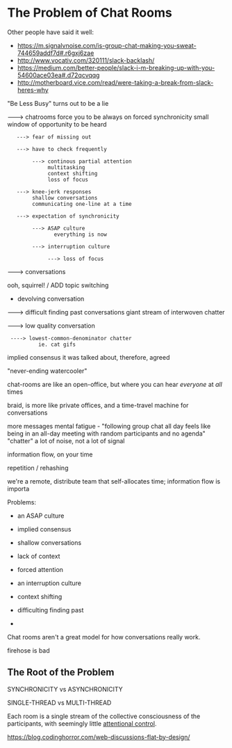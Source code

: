 # The Problem of Chat Rooms


Other people have said it well:

 - https://m.signalvnoise.com/is-group-chat-making-you-sweat-744659addf7d#.r6gxj6zae
 - http://www.vocativ.com/320111/slack-backlash/
 - https://medium.com/better-people/slack-i-m-breaking-up-with-you-54600ace03ea#.d72qcvqqg
 - http://motherboard.vice.com/read/were-taking-a-break-from-slack-heres-why

"Be Less Busy" turns out to be a lie

---> chatrooms force you to be always on
       forced synchronicity
       small window of opportunity to be heard

       ---> fear of missing out

       ---> have to check frequently

            ---> continous partial attention
                 multitasking
                 context shifting
                 loss of focus

       ---> knee-jerk responses
            shallow conversations
            communicating one-line at a time

       ---> expectation of synchronicity

            ---> ASAP culture
                   everything is now

            ---> interruption culture

                 ---> loss of focus


  --->
    conversations


ooh, squirrel! / ADD topic switching
 - devolving conversation


---> difficult finding past conversations
        giant stream of interwoven chatter


---> low quality conversation

     ----> lowest-common-denominator chatter
              ie. cat gifs


implied consensus
  it was talked about, therefore, agreed

"never-ending watercooler"


chat-rooms are like an open-office, but where you can hear *everyone* at *all* times

braid, is more like private offices, and a time-travel machine for conversations



more messages
mental fatigue - "following group chat all day feels like being in an all-day meeting with random participants and no agenda"
"chatter"
a lot of noise, not a lot of signal


information flow, on your time


repetition / rehashing


we're a remote, distribute team that self-allocates time; information flow is importa



Problems:
 - an ASAP culture
 - implied consensus
 - shallow conversations
 - lack of context

 - forced attention
 - an interruption culture
 - context shifting

 - difficulting finding past


 -

Chat rooms aren't a great model for how conversations really work.


firehose is bad


## The Root of the Problem

SYNCHRONICITY vs ASYNCHRONICITY

SINGLE-THREAD vs MULTI-THREAD

Each room is a single stream of the collective consciousness of the participants, with seemingly little [attentional control](https://en.wikipedia.org/wiki/Attentional_control).

https://blog.codinghorror.com/web-discussions-flat-by-design/
